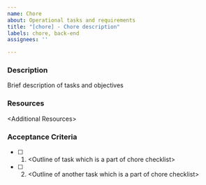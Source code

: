 ```yaml
---
name: Chore
about: Operational tasks and requirements
title: "[chore] - Chore description"
labels: chore, back-end
assignees: ''

---
```


### Description

Brief description of tasks and objectives

### Resources

\<Additional Resources\>

### Acceptance Criteria

- [ ] 1. \<Outline of task which is a part of chore checklist\>
- [ ] 2. \<Outline of another task which is a part of chore checklist\>
